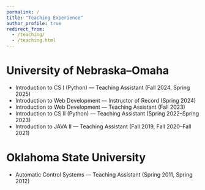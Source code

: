 ```yaml
---
permalink: /
title: "Teaching Experience"
author_profile: true
redirect_from: 
  - /teaching/
  - /teaching.html
---
```


University of Nebraska–Omaha
======

* Introduction to CS I (Python) — Teaching Assistant (Fall 2024, Spring 2025)  
* Introduction to Web Development — Instructor of Record (Spring 2024)  
* Introduction to Web Development — Teaching Assistant (Fall 2023)  
* Introduction to CS II (Python) — Teaching Assistant (Spring 2022–Spring 2023)  
* Introduction to JAVA II — Teaching Assistant (Fall 2019, Fall 2020–Fall 2021)  

Oklahoma State University
======

* Automatic Control Systems — Teaching Assistant (Spring 2011, Spring 2012)  
